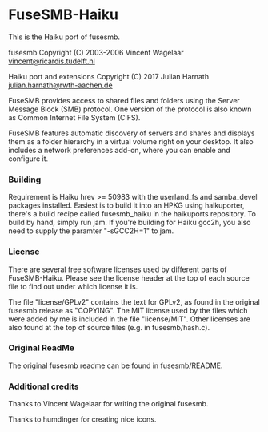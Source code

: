 # FuseSMB-Haiku

This is the Haiku port of fusesmb.

fusesmb Copyright (C) 2003-2006 Vincent Wagelaar <vincent@ricardis.tudelft.nl>

Haiku port and extensions Copyright (C) 2017 Julian Harnath <julian.harnath@rwth-aachen.de>

FuseSMB provides access to shared files and folders using the
Server Message Block (SMB) protocol. One version of the protocol is also
known as Common Internet File System (CIFS).

FuseSMB features automatic discovery of servers and shares and displays
them as a folder hierarchy in a virtual volume right on your desktop.
It also includes a network preferences add-on, where you can enable and
configure it.

### Building

Requirement is Haiku hrev >= 50983 with the userland_fs and samba_devel packages
installed.
Easiest is to build it into an HPKG using haikuporter, there's a build
recipe called fusesmb_haiku in the haikuports repository.
To build by hand, simply run jam. If you're building for Haiku gcc2h,
you also need to supply the paramter "-sGCC2H=1" to jam.

### License

There are several free software licenses used by different parts of
FuseSMB-Haiku. Please see the license header at the top of each source
file to find out under which license it is.

The file "license/GPLv2" contains the text for GPLv2, as found in
the original fusesmb release as "COPYING". The MIT license used by the
files which were added by me is included in the file "license/MIT".
Other licenses are also found at the top of source files
(e.g. in fusesmb/hash.c).

### Original ReadMe

The original fusesmb readme can be found in fusesmb/README.

### Additional credits

Thanks to Vincent Wagelaar for writing the original fusesmb.

Thanks to humdinger for creating nice icons.
